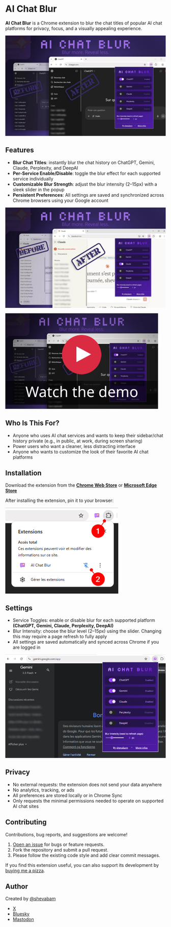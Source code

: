 # AI Chat Blur

**AI Chat Blur** is a Chrome extension to blur the chat titles of popular AI chat platforms for privacy, focus, and a visually appealing experience.

![](docs/ext0.jpg)

## Features

- **Blur Chat Titles**: instantly blur the chat history on ChatGPT, Gemini, Claude, Perplexity, and DeepAI
- **Per-Service Enable/Disable**: toggle the blur effect for each supported service individually
- **Customizable Blur Strength**: adjust the blur intensity (2–15px) with a sleek slider in the popup
- **Persistent Preferences**: All settings are saved and synchronized across Chrome browsers using your Google account

![](docs/ext2.jpg)

[![Watch demo](docs/watch-demo.png)](https://www.youtube.com/watch?v=hi07cXQEibI)

## Who Is This For?

- Anyone who uses AI chat services and wants to keep their sidebar/chat history private (e.g., in public, at work, during screen sharing)
- Power users who want a cleaner, less distracting interface
- Anyone who wants to customize the look of their favorite AI chat platforms

## Installation

Download the extension from the [**Chrome Web Store**](https://chromewebstore.google.com/detail/ai-chat-blur/cemfhmnfgpcknjmbjabcobjhcfmipdki) or [**Microsoft Edge Store**]()

After installing the extension, pin it to your browser:

![](docs/ext1.png)


## Settings

- Service Toggles: enable or disable blur for each supported platform **(ChatGPT, Gemini, Claude, Perplexity, DeepAI)**
- Blur Intensity: choose the blur level (2–15px) using the slider. Changing this may require a page refresh to fully apply
- All settings are saved automatically and synced across Chrome if you are logged in

![](docs/ext3.png)

## Privacy

- No external requests: the extension does not send your data anywhere
- No analytics, tracking, or ads
- All preferences are stored locally or in Chrome Sync
- Only requests the minimal permissions needed to operate on supported AI chat sites

## Contributing

Contributions, bug reports, and suggestions are welcome!

1. [Open an issue](https://github.com/shevabam/extension-ai-chat-blur/issues) for bugs or feature requests.
2. Fork the repository and submit a pull request.
3. Please follow the existing code style and add clear commit messages.

If you find this extension useful, you can also support its development by [buying me a pizza](https://buymeacoffee.com/shevabam).

## Author

Created by [@shevabam](https://github.com/shevabam)

- [X](https://x.com/shevabam)
- [Bluesky](https://bsky.app/profile/shevabam.bsky.social)
- [Mastodon](https://mastodon.social/web/@shevabam)
